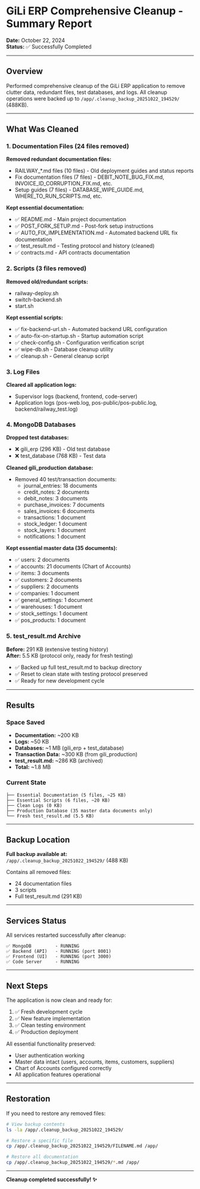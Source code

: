# GiLi ERP Comprehensive Cleanup - Summary Report

**Date:** October 22, 2024  
**Status:** ✅ Successfully Completed  

---

## Overview

Performed comprehensive cleanup of the GiLi ERP application to remove clutter data, redundant files, test databases, and logs. All cleanup operations were backed up to `/app/.cleanup_backup_20251022_194529/` (488KB).

---

## What Was Cleaned

### 1. Documentation Files (24 files removed)
**Removed redundant documentation files:**
- RAILWAY_*.md files (10 files) - Old deployment guides and status reports
- Fix documentation files (7 files) - DEBIT_NOTE_BUG_FIX.md, INVOICE_ID_CORRUPTION_FIX.md, etc.
- Setup guides (7 files) - DATABASE_WIPE_GUIDE.md, WHERE_TO_RUN_SCRIPTS.md, etc.

**Kept essential documentation:**
- ✅ README.md - Main project documentation
- ✅ POST_FORK_SETUP.md - Post-fork setup instructions
- ✅ AUTO_FIX_IMPLEMENTATION.md - Automated backend URL fix documentation
- ✅ test_result.md - Testing protocol and history (cleaned)
- ✅ contracts.md - API contracts documentation

### 2. Scripts (3 files removed)
**Removed old/redundant scripts:**
- railway-deploy.sh
- switch-backend.sh
- start.sh

**Kept essential scripts:**
- ✅ fix-backend-url.sh - Automated backend URL configuration
- ✅ auto-fix-on-startup.sh - Startup automation script
- ✅ check-config.sh - Configuration verification script
- ✅ wipe-db.sh - Database cleanup utility
- ✅ cleanup.sh - General cleanup script

### 3. Log Files
**Cleared all application logs:**
- Supervisor logs (backend, frontend, code-server)
- Application logs (pos-web.log, pos-public/pos-public.log, backend/railway_test.log)

### 4. MongoDB Databases

**Dropped test databases:**
- ❌ gili_erp (296 KB) - Old test database
- ❌ test_database (768 KB) - Test data

**Cleaned gili_production database:**
- Removed 40 test/transaction documents:
  - journal_entries: 18 documents
  - credit_notes: 2 documents
  - debit_notes: 3 documents
  - purchase_invoices: 7 documents
  - sales_invoices: 6 documents
  - transactions: 1 document
  - stock_ledger: 1 document
  - stock_layers: 1 document
  - notifications: 1 document

**Kept essential master data (35 documents):**
- ✅ users: 2 documents
- ✅ accounts: 21 documents (Chart of Accounts)
- ✅ items: 3 documents
- ✅ customers: 2 documents
- ✅ suppliers: 2 documents
- ✅ companies: 1 document
- ✅ general_settings: 1 document
- ✅ warehouses: 1 document
- ✅ stock_settings: 1 document
- ✅ pos_products: 1 document

### 5. test_result.md Archive
**Before:** 291 KB (extensive testing history)  
**After:** 5.5 KB (protocol only, ready for fresh testing)

- ✅ Backed up full test_result.md to backup directory
- ✅ Reset to clean state with testing protocol preserved
- ✅ Ready for new development cycle

---

## Results

### Space Saved
- **Documentation:** ~200 KB
- **Logs:** ~50 KB
- **Databases:** ~1 MB (gili_erp + test_database)
- **Transaction Data:** ~300 KB (from gili_production)
- **test_result.md:** ~286 KB (archived)
- **Total:** ~1.8 MB

### Current State
```
├── Essential Documentation (5 files, ~25 KB)
├── Essential Scripts (6 files, ~20 KB)
├── Clean Logs (0 KB)
├── Production Database (35 master data documents only)
└── Fresh test_result.md (5.5 KB)
```

---

## Backup Location

**Full backup available at:**  
`/app/.cleanup_backup_20251022_194529/` (488 KB)

Contains all removed files:
- 24 documentation files
- 3 scripts
- Full test_result.md (291 KB)

---

## Services Status

All services restarted successfully after cleanup:
```
✅ MongoDB         - RUNNING
✅ Backend (API)   - RUNNING (port 8001)
✅ Frontend (UI)   - RUNNING (port 3000)
✅ Code Server     - RUNNING
```

---

## Next Steps

The application is now clean and ready for:
1. ✅ Fresh development cycle
2. ✅ New feature implementation
3. ✅ Clean testing environment
4. ✅ Production deployment

All essential functionality preserved:
- User authentication working
- Master data intact (users, accounts, items, customers, suppliers)
- Chart of Accounts configured correctly
- All application features operational

---

## Restoration

If you need to restore any removed files:
```bash
# View backup contents
ls -la /app/.cleanup_backup_20251022_194529/

# Restore a specific file
cp /app/.cleanup_backup_20251022_194529/FILENAME.md /app/

# Restore all documentation
cp /app/.cleanup_backup_20251022_194529/*.md /app/
```

---

**Cleanup completed successfully! ✨**
